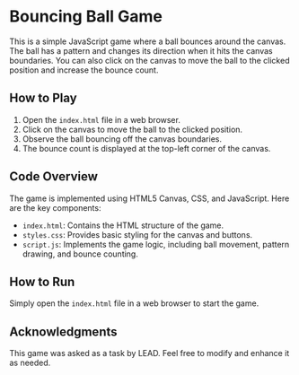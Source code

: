 # Bouncing Ball Game

This is a simple JavaScript game where a ball bounces around the canvas. The ball has a pattern and changes its direction when it hits the canvas boundaries. You can also click on the canvas to move the ball to the clicked position and increase the bounce count.

## How to Play

1. Open the `index.html` file in a web browser.
2. Click on the canvas to move the ball to the clicked position.
3. Observe the ball bouncing off the canvas boundaries.
4. The bounce count is displayed at the top-left corner of the canvas.

## Code Overview

The game is implemented using HTML5 Canvas, CSS, and JavaScript. Here are the key components:

- `index.html`: Contains the HTML structure of the game.
- `styles.css`: Provides basic styling for the canvas and buttons.
- `script.js`: Implements the game logic, including ball movement, pattern drawing, and bounce counting.

## How to Run

Simply open the `index.html` file in a web browser to start the game.

## Acknowledgments

This game was asked as a task by LEAD. Feel free to modify and enhance it as needed.
